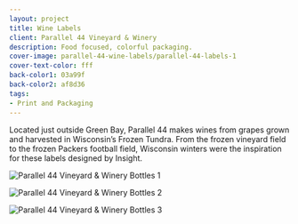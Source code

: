 ```yaml
---
layout: project
title: Wine Labels
client: Parallel 44 Vineyard & Winery
description: Food focused, colorful packaging.
cover-image: parallel-44-wine-labels/parallel-44-labels-1
cover-text-color: fff
back-color1: 03a99f
back-color2: af8d36
tags:
- Print and Packaging
---
```


Located just outside Green Bay, Parallel 44 makes wines from grapes grown and harvested in Wisconsin’s Frozen Tundra. From the frozen vineyard field to the frozen Packers football field, Wisconsin winters were the inspiration for these labels designed by Insight.

<div class="images">
<img class="half" data-aos="fade-up" data-featherlight="/img/projects/parallel-44-wine-labels/parallel-44-labels-2.jpg" src="/img/projects/parallel-44-wine-labels/parallel-44-labels-2.jpg"
alt="Parallel 44 Vineyard & Winery Bottles 1"
srcset="/img/projects/parallel-44-wine-labels/parallel-44-labels-2-400.jpg 400w,
/img/projects/parallel-44-wine-labels/parallel-44-labels-2-600.jpg 600w,
/img/projects/parallel-44-wine-labels/parallel-44-labels-2-900.jpg 900w,
/img/projects/parallel-44-wine-labels/parallel-44-labels-2-1200.jpg 1200w,
/img/projects/parallel-44-wine-labels/parallel-44-labels-2-1800.jpg 1800w,
/img/projects/parallel-44-wine-labels/parallel-44-labels-2-2400.jpg 2400w" />

<img class="half" data-aos="fade-up" data-aos-delay="200" data-featherlight="/img/projects/parallel-44-wine-labels/parallel-44-labels-4.jpg" src="/img/projects/parallel-44-wine-labels/parallel-44-labels-4.jpg"
alt="Parallel 44 Vineyard & Winery Bottles 2"
srcset="/img/projects/parallel-44-wine-labels/parallel-44-labels-4-400.jpg 400w,
/img/projects/parallel-44-wine-labels/parallel-44-labels-4-600.jpg 600w,
/img/projects/parallel-44-wine-labels/parallel-44-labels-4-900.jpg 900w,
/img/projects/parallel-44-wine-labels/parallel-44-labels-4-1200.jpg 1200w,
/img/projects/parallel-44-wine-labels/parallel-44-labels-4-1800.jpg 1800w,
/img/projects/parallel-44-wine-labels/parallel-44-labels-4-2400.jpg 2400w" />

<img class="full" data-aos="fade-up" data-aos-delay="200" data-featherlight="/img/projects/parallel-44-wine-labels/parallel-44-labels-5.jpg" src="/img/projects/parallel-44-wine-labels/parallel-44-labels-5.jpg"
alt="Parallel 44 Vineyard & Winery Bottles 3"
srcset="/img/projects/parallel-44-wine-labels/parallel-44-labels-5-400.jpg 400w,
/img/projects/parallel-44-wine-labels/parallel-44-labels-5-600.jpg 600w,
/img/projects/parallel-44-wine-labels/parallel-44-labels-5-900.jpg 900w,
/img/projects/parallel-44-wine-labels/parallel-44-labels-5-1200.jpg 1200w,
/img/projects/parallel-44-wine-labels/parallel-44-labels-5-1800.jpg 1800w,
/img/projects/parallel-44-wine-labels/parallel-44-labels-5-2400.jpg 2400w" />

</div>
